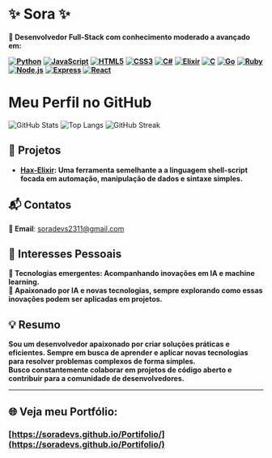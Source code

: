 # **✨ Sora ✨**

**🔸 Desenvolvedor Full-Stack com conhecimento moderado a avançado em:**

**[![Python](https://img.shields.io/badge/Python-3776AB?style=for-the-badge&logo=python&logoColor=white)](https://www.python.org/)**
**[![JavaScript](https://img.shields.io/badge/JavaScript-F7DF1E?style=for-the-badge&logo=javascript&logoColor=black)](https://www.javascript.com/)**
**[![HTML5](https://img.shields.io/badge/HTML5-E34F26?style=for-the-badge&logo=html5&logoColor=white)](https://developer.mozilla.org/en-US/docs/Web/HTML)**
**[![CSS3](https://img.shields.io/badge/CSS3-1572B6?style=for-the-badge&logo=css3&logoColor=white)](https://developer.mozilla.org/en-US/docs/Web/CSS)**
**[![C#](https://img.shields.io/badge/C%23-239120?style=for-the-badge&logo=csharp&logoColor=white)](https://dotnet.microsoft.com/languages/csharp)**
**[![Elixir](https://img.shields.io/badge/Elixir-4B275F?style=for-the-badge&logo=elixir&logoColor=white)](https://elixir-lang.org/)**
**[![C](https://img.shields.io/badge/C-00599C?style=for-the-badge&logo=c&logoColor=white)](https://en.wikipedia.org/wiki/C_(programming_language))**
**[![Go](https://img.shields.io/badge/Go-00ADD8?style=for-the-badge&logo=go&logoColor=white)](https://golang.org/)**
**[![Ruby](https://img.shields.io/badge/Ruby-C72C40?style=for-the-badge&logo=ruby&logoColor=white)](https://www.ruby-lang.org/en/)** 
**[![Node.js](https://img.shields.io/badge/Node.js-8CC84B?style=for-the-badge&logo=node.js&logoColor=white)](https://nodejs.org/)**
**[![Express](https://img.shields.io/badge/Express-000000?style=for-the-badge&logo=express&logoColor=white)](https://expressjs.com/)**
**[![React](https://img.shields.io/badge/React-61DAFB?style=for-the-badge&logo=react&logoColor=black)](https://reactjs.org/)**

# **Meu Perfil no GitHub**

![GitHub Stats](https://github-readme-stats.vercel.app/api?username=Soradevs&show_icons=true&theme=radical&count_private=true&bg_color=0D1117&border_radius=10)
![Top Langs](https://github-readme-stats.vercel.app/api/top-langs/?username=Soradevs&layout=compact&theme=radical&bg_color=0D1117&border_radius=10)
![GitHub Streak](https://github-readme-streak-stats.herokuapp.com/?user=Soradevs&theme=radical&background=0D1117&border_radius=10)

## **🚀 Projetos**

- **[Hax-Elixir](https://github.com/Soradevs/Terminal-Hax-elixir-0.8): Uma ferramenta semelhante a a linguagem shell-script focada em automação, manipulação de dados e sintaxe simples.**

## **📬 Contatos**

**🔸 Email**: soradevs2311@gmail.com  


## **🌱 Interesses Pessoais**

**🔸 Tecnologias emergentes: Acompanhando inovações em IA e machine learning.**  
**🔸 Apaixonado por IA e novas tecnologias, sempre explorando como essas inovações podem ser aplicadas em projetos.**

## **💡 Resumo**

**Sou um desenvolvedor apaixonado por criar soluções práticas e eficientes. Sempre em busca de aprender e aplicar novas tecnologias para resolver problemas complexos de forma simples.**  
**Busco constantemente colaborar em projetos de código aberto e contribuir para a comunidade de desenvolvedores.**

---

## **🌐 Veja meu Portfólio:** 
### **[https://soradevs.github.io/Portifolio/](https://soradevs.github.io/Portifolio/)**
